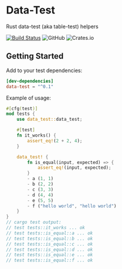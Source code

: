 # Data-Test
Rust data-test (aka table-test) helpers

[![Build Status](https://travis-ci.com/jhg/data-test-rs.svg?branch=master)](https://travis-ci.com/jhg/data-test-rs)
![GitHub](https://img.shields.io/github/license/jhg/data-test-rs)
![Crates.io](https://img.shields.io/crates/v/data-test)

## Getting Started
Add to your test dependencies:
```toml
[dev-dependencies]
data-test = "^0.1"
```

Example of usage:
```rust
#[cfg(test)]
mod tests {
    use data_test::data_test;

    #[test]
    fn it_works() {
        assert_eq!(2 + 2, 4);
    }

    data_test! {
        fn is_equal(input, expected) => {
            assert_eq!(input, expected);
        }
        - a (1, 1)
        - b (2, 2)
        - c (3, 3)
        - d (4, 4)
        - e (5, 5)
        - f ("hello world", "hello world")
    }
}
// cargo test output:
// test tests::it_works ... ok
// test tests::is_equal::a ... ok
// test tests::is_equal::b ... ok
// test tests::is_equal::c ... ok
// test tests::is_equal::d ... ok
// test tests::is_equal::e ... ok
// test tests::is_equal::f ... ok
```
